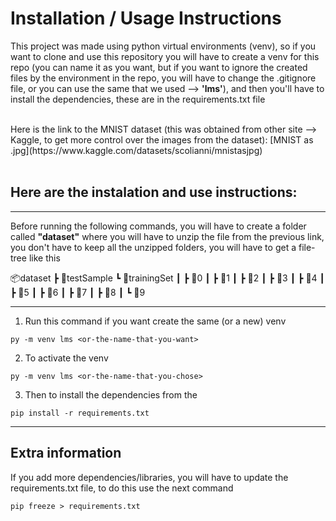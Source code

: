 # Installation / Usage Instructions

This project was made using python virtual environments (venv), so if you want to clone and use this repository you will have to create a venv for this repo (you can name it as you want, but if you want to ignore the created files by the environment in the repo, you will have to change the .gitignore file, or you can use the same that we used --> **'lms'**), and then you'll have to install the dependencies, these are in the requirements.txt file

<br>
Here is the link to the MNIST dataset (this was obtained from other site --> Kaggle, to get more control over the images from the dataset): [MNIST as .jpg](https://www.kaggle.com/datasets/scolianni/mnistasjpg) 
<br><br>

## Here are the instalation and use instructions: 
---
Before running the following commands, you will have to create a folder called **"dataset"** where you will have to unzip the file from the previous link, you don't have to keep all the unzipped folders, you will have to get a file-tree like this

📦dataset
 ┣ 📂testSample
 ┗ 📂trainingSet
 ┃ ┣ 📂0
 ┃ ┣ 📂1
 ┃ ┣ 📂2
 ┃ ┣ 📂3
 ┃ ┣ 📂4
 ┃ ┣ 📂5
 ┃ ┣ 📂6
 ┃ ┣ 📂7
 ┃ ┣ 📂8
 ┃ ┗ 📂9
 
---

1. Run this command if you want create the same (or a new) venv
```shell
py -m venv lms <or-the-name-that-you-want>
```
2. To activate the venv
```shell
py -m venv lms <or-the-name-that-you-chose>
```
3. Then to install the dependencies from the 
```shell
pip install -r requirements.txt
```

---
## Extra information
If you add more dependencies/libraries, you will have to update the requirements.txt file, to do this use the next command

```shell
pip freeze > requirements.txt
```
